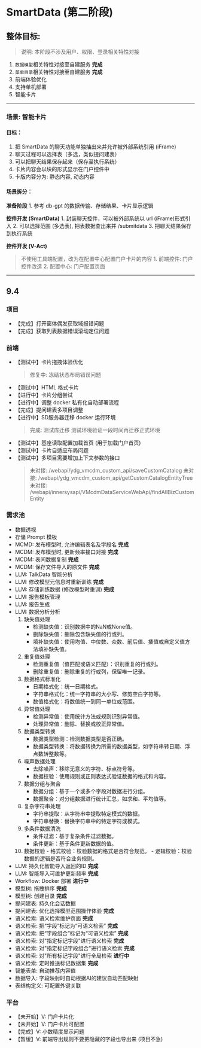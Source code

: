 # SmartData (第二阶段)

## 整体目标:
> 说明: 本阶段不涉及用户、权限、登录相关特性对接
1. `数据模型`相关特性对接至自建服务 **完成**
2. `菜单目录`相关特性对接至自建服务 **完成**
3. 前端体验优化
4. 支持单机部署
5. 智能卡片

-------------------------------------------------------------------------------

### 场景: 智能卡片
   #### 目标：
   1. 把 SmartData 的聊天功能单独抽出来并允许被外部系统引用 (iFrame)
   2. 聊天过程可以选择表（多选，类似提问建表）
   3. 可以把聊天结果保存起来（保存至执行系统）
   4. 卡片内容会以块的形式显示在门户控件中
   5. 卡版内容分为: 静态内容, 动态内容

   #### 场景拆分：
   **准备阶段**
      1. 参考 db-gpt 的数据传输、存储结果、卡片显示逻辑

   **控件开发 (SmartData)**
      1. 封装聊天控件，可以被外部系统以 url (iFrame)形式引入
      2. 可以选择范围 (多选表), 把表数据查出来并 /submitdata
      3. 把聊天结果保存到执行系统

   **控件开发 (V-Act)**
   > 不使用工具端配置，改为在配置中心配置门户卡片的内容
      1. 前端控件: 门户控件改造
      2. 配置中心: 门户配置页面

-------------------------------------------------------------------------------

## 9.4
### 项目
   - 【完成】打开窗体偶发获取域报错问题
   - 【完成】获取列表数据错误滚动定位问题
### 前端
   - 【测试中】卡片拖拽体验优化
      > 修复中: 冻结状态布局错误问题
   - 【测试中】HTML 格式卡片
   - 【进行中】卡片分组尝试
   - 【进行中】调整 docker 私有化自动部署流程
   - 【完成】提问建表多项目调整
   - 【进行中】SD服务器迁移 docker 运行环境
      > 完成: 测试库迁移
      > 测试环境验证一段时间再迁移正式环境
   - 【测试中】基座读取配置加载首页 (用于加载门户首页)
   - 【测试中】卡片自适应布局问题
   - 【测试中】多项目需要增加上下文参数的接口
      > 未对接: /webapi/ydg_vmcdm_custom_api/saveCustomCatalog
      > 未对接: /webapi/ydg_vmcdm_custom_api/getCustomCatalogEntityTree
      > 未对接: /webapi/innersysapi/VMcdmDataServiceWebApi/findAllBizCustomEntity

### 需求池
   - 数据透视
   - 存储 Prompt 模板
   - MCMD: 发布模型时, 允许编辑表名及字段名 **完成**
   - MCDM: 发布模型时, 更新频率接口对接 **完成**
   - MCDM: 表间数据复制 **完成**
   - MCDM: 保存文件导入的原文件 **完成**
   - LLM: TalkData 智能分析
   - LLM: 修改模型元信息时重新训练 **完成**
   - LLM: 存储训练数据 (修改模型时重训) **完成**
   - LLM: 报告模板管理
   - LLM: 报告生成
   - LLM: 数据分析分析
      1. 缺失值处理
         - 检测缺失值：识别数据中的NaN或None值。
         - 删除缺失值：删除包含缺失值的行或列。
         - 填补缺失值：使用均值、中位数、众数、前后值、插值或自定义值方法填补缺失值。
      2. 重复值处理
         - 检测重复值（值匹配或语义匹配）：识别重复的行或列。
         - 删除重复值：删除重复的行或列，保留唯一记录。
      3. 数据格式标准化
         - 日期格式化：统一日期格式。
         - 字符串格式化：统一字符串的大小写、修剪空白字符等。
         - 数值格式化：将数值统一到同一单位或范围。
      4. 异常值处理
         - 检测异常值：使用统计方法或规则识别异常值。
         - 处理异常值：删除、替换或校正异常值。
      5. 数据类型转换
         - 数据类型检测：检测数据类型是否正确。
         - 数据类型转换：将数据转换为所需的数据类型，如字符串转日期、浮点数转整数等。
      6. 噪声数据处理
         - 去除噪声：移除无意义的字符、标点符号等。
         - 数据校验：使用规则或正则表达式验证数据的格式和内容。
      7. 数据分组与聚合
         - 数据分组：基于一个或多个字段对数据进行分组。
         - 数据聚合：对分组数据进行统计汇总，如求和、平均值等。
      8. 复杂字符串处理
         - 字符串提取：从字符串中提取特定模式的数据。
         - 字符串替换：替换字符串中的特定字符或模式。
      9. 多条件数据清洗
         - 条件过滤：基于复杂条件过滤数据。
         - 条件更新：基于条件更新数据的值。
      10. 数据校验
         - 格式校验：校验数据的格式是否符合规范。
         - 逻辑校验：校验数据的逻辑是否符合业务规则。
   - LLM: 持久化智能导入返回的ID **完成**
   - LLM: 智能导入可维护更新频率 **完成**
   - Workflow: Docker 部署 **进行中**
   - 模型树: 拖拽排序 **完成**
   - 模型树: 创建目录 **完成**
   - 提问建表: 持久化会话数据
   - 提问建表: 优化选择模型范围操作体验 **完成**
   - 语义检索: 语义检索维护页面 **完成**
   - 语义检索: 把“字段”标记为“可语义检索” **完成**
   - 语义检索: 把“字段组合”标记为“可语义检索” **完成**
   - 语义检索: 对"指定标记字段"进行语义检索 **完成**
   - 语义检索: 对"指定标记字段组合"进行语义检索 **完成**
   - 语义检索: 对"所有标记字段"进行全局检索 **进行中**
   - 语义检索: 定时推送标记数据集 **完成**
   - 智能表单: 自动推荐内容值
   - 数据导入: 字段映射时自动根据AI的建议自动匹配映射
   - 表结构定义: 可配置外键关联

### 平台
   - 【未开始】V: 门户卡片化
   - 【未开始】V: 门户卡片可配置
   - 【完成】V: 小数精度显示问题
   - 【暂缓】V: 前端导出规则不要把隐藏的字段也导出来 (项目不急)

